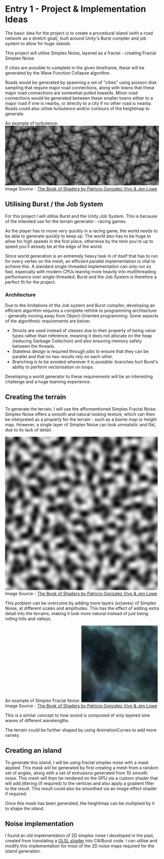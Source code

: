 # Entry 1 - Project & Implementation Ideas
The basic idea for the project is to create a procedural island (with a road network as a stretch goal),
built around Unity's Burst compiler and job system to allow for huge islands.

This project will utilise Simplex Noise, layered as a fractal - creating Fractal Simplex Noise.

If cities are possible to complete in the given timeframe, these will be generated by the Wave Function Collapse algorithm.

Roads would be generated by spawning a set of "cities" using poisson disk sampling that require major road connections,
along with towns that these major road connections are somewhat pulled towards.
Minor road connections would be generated between these smaller towns either to a major road if one is nearby, or directly to a city if no other road is nearby.
Roads could also utilise turbulence and/or contours of the heightmap to generate.

An example of turbulence:
![Example of Turbulence](./entry1/turbulence.png)
Image Source - [The Book of Shaders by Patricio Gonzalez Vivo & Jen Lowe](https://thebookofshaders.com/13/)

## Utilising Burst / the Job System
For this project I will utilise Burst and the Unity Job System.
This is because of the intended use for the terrain generator - racing games.

As the player has to move very quickly in a racing game,
the world needs to be able to generate quickly to keep up.
The world also has to be huge to allow for high speeds in the first place,
otherwise by the time you're up to speed you'll already be at the edge of the world.

Since world generation is an extremely heavy task in of itself that has to run for every vertex on the mesh,
an efficient parallel implementation is vital to achieve this.
A standard single-threaded implementation can only run so fast,
especially with modern CPUs leaning more heavily into multithreading performance over single-threaded.
Burst and the Job System is therefore a perfect fit for the project.

### Architecture
Due to the limitations of the Job system and Burst compiler,
developing an efficient algorithm requires a complete rethink to programming architecture - generally moving away from Object-Oriented programming.
Some aspects of the algorithmic requirements are below:
* Structs are used instead of classes due to their property of being value types rather than reference,
meaning it does not allocate on the heap (reducing Garbage Collection) and also ensuring memory safety between the threads.
* Stateless design is required through jobs to ensure that they can be parallel and that no two results rely on each other.
* Branching is to be avoided wherever it is possible: branches hurt Burst's ability to perform vectorisation on loops.

Developing a world generator to these requirements will be an interesting challenge and a huge learning experience.

## Creating the terrain
To generate the terrain, I will use the afformentioned Simplex Fractal Noise.
Simplex Noise offers a smooth and natural looking texture,
which can then be interpreted as a property for the terrain - such as a biome map or height map.
However, a single layer of Simplex Noise can look unrealistic and flat, due to its lack of detail.

![Simplex Noise](./entry1/simplex_noise.png)
Image Source - [The Book of Shaders by Patricio Gonzalez Vivo & Jen Lowe](https://thebookofshaders.com/11/)

This problem can be overcome by adding more layers (octaves) of Simplex Noise, at different scales and amplitudes.
This has the effect of adding extra detail into the terrains,
making it look more natural instead of just being rolling hills and valleys.

An example of Simplex Fractal Noise:
![Simplex Fractal Noise](./entry1/fractal_simplex_noise_example.png)
Image Source - [The Book of Shaders by Patricio Gonzalez Vivo & Jen Lowe](https://thebookofshaders.com/13/)

This is a similar concept to how sound is composed of only layered sine waves of different wavelengths.

The terrain could be further shaped by using AnimationCurves to add more variety.

## Creating an island
To generate this island, I will be using fractal simplex noise with a mask applied.
This mask will be generated by first creating a mesh from a random set of angles, along with a set of extrusions generated from 1D smooth noise.
This mesh will then be rendered on the GPU via a custom shader that will add jittering (if required) to the vertices
and also apply a gradient filter to the result. This result could also be smoothed via an image effect shader if required.

Once this mask has been generated, the heightmap can be multiplied by it to shape the island.

## Noise implementation
I found an old implementation of 2D simplex noise I developed in the past,
created from translating a [GLSL shader](https://github.com/ashima/webgl-noise/blob/master/src/noise3D.glsl) into C#/Burst code.
I can utilise and modify this implementation for most of the 2D noise maps required for the island generation.
